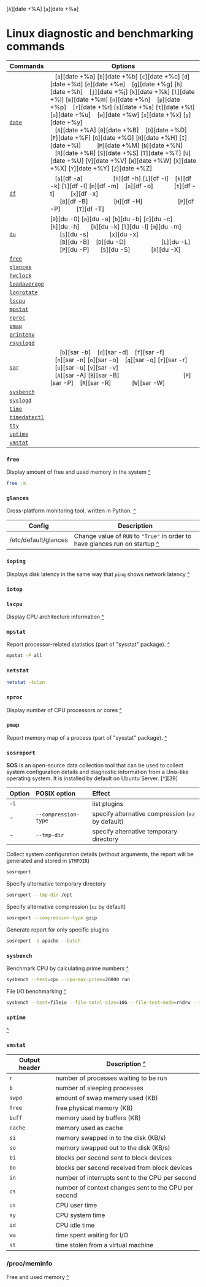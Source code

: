 [date]:                                              #date                                       '```&#10;$ date&#10;```&#10;Display the system clock&#10;Rothwell, William. _CompTIA Linux+ Portable Command Guide_.: 72'
[df]:                                                #df                                         '```&#10;$ df&#10;```&#10;Display usage of partitions and logical devices&#10;Rothwell, William. _CompTIA Linux+ Portable Command Guide_.: 49'
[du]:                                                #du                                         '```&#10;$ du&#10;```&#10;Display estimate disk space usage in a directory structure&#10;Rothwell, William. _CompTIA Linux+ Portable Command Guide_.: 49'
[free]:                                              #free                                       '```&#10;$ free&#10;```&#10;Display amount of free and used memory in the system&#10;Rothwell, William. _CompTIA Linux+ Portable Command Guide_.: 294'
[glances]:                                           #glances                                    '```&#10;$ glances&#10;```&#10;Cross-platform monitoring tool, written in Python&#10;'
[hwclock]:                                           #hwclock                                    '```&#10;$ hwclock&#10;```&#10;Access the BIOS clock&#10;Rothwell, William. _CompTIA Linux+ Portable Command Guide_.: 72'
[loadaverage]:                                       #loadaverage                                '```&#10;$ loadaverage&#10;```&#10;Display system load average (cf. `uptime`)&#10;Rothwell, William. _CompTIA Linux+ Portable Command Guide_.: 291'
[logrotate]:                                         #logrotate                                  '```&#10;$ logrotate&#10;```&#10;Utility designed to ensure the partition that holds log files has enough room to handle them by rotating log files, reducing the space they use, typically configured to run automatically as a cron job&#10;Rothwell, William. _CompTIA Linux+ Portable Command Guide_.: 250'
[lscpu]:                                             #lscpu                                      '```&#10;$ lscpu&#10;```&#10;Display CPU architecture information&#10;'
[mpstat]:                                            info.md#mpstat                                     '```&#10;$ mpstat&#10;```&#10;Utility for monitoring CPU performance&#10;Eckert, Jason. _Linux+ Guide to Linux Certification_. Course Technology, 2012: 635-637'
[nproc]:                                             #nproc                                      '```&#10;$ nproc&#10;```&#10;Display number of CPU processors or cores'
[pmap]:                                              #pmap                                       '```&#10;$ pmap&#10;```&#10;Report memory map of a process&#10;'
[printenv]:                                          #printenv                                   '```&#10;$ printenv&#10;```&#10;Display environment variables&#10;Rothwell, William. _CompTIA Linux+ Portable Command Guide_.: 331'
[rsyslogd]:                                          #rsyslogd                                   '```&#10;$ rsyslogd&#10;```&#10;Responsible for logging of application and system events&#10;Rothwell, William. _CompTIA Linux+ Portable Command Guide_.: 249'
[sar]:                                               #sar                                        '```&#10;$ sar&#10;```&#10;Displays the same information as `iostat`, but displayed as it occurs over time (typically at 10-minute intervals)&#10;Rothwell, William. _CompTIA Linux+ Portable Command Guide_.: 291'
[sysbench]:                                          #sysbench                                   '```&#10;$ sysbench&#10;```&#10;Multi-threaded benchmark tool for database systems'
[syslogd]:                                           #syslogd                                    '```&#10;$ syslogd&#10;```&#10;Responsible for logging of application and system events&#10;Rothwell, William. _CompTIA Linux+ Portable Command Guide_.: 249'
[time]:                                              #time                                       '```&#10;$ time&#10;```&#10;Determine how long it takes to run a command&#10;Rothwell, William. _CompTIA Linux+ Portable Command Guide_.: 302'
[timedatectl]:                                       #timedatectl                                '```&#10;$ timedatectl&#10;```&#10;Display system clock&#10;Rothwell, William. _CompTIA Linux+ Portable Command Guide_.: 71'
[tty]:                                               #tty                                        '```&#10;$ tty&#10;```&#10;Determine terminal device file for current session&#10;Rothwell, William. _CompTIA Linux+ Portable Command Guide_.: 121'
[uptime]:                                            #uptime                                     '```&#10;$ uptime&#10;```&#10;Show how long the system has been running&#10;Rothwell, William. _CompTIA Linux+ Portable Command Guide_.: 291'
[vmstat]:                                            #vmstat                                     '```&#10;$ vmstat&#10;```&#10;Provides more detail than `free`&#10;Rothwell, William. _CompTIA Linux+ Portable Command Guide_.: 293'

[`A`][date +%&#65;]
[`a`][date +%&#97;]

<!-- `date` metacharacters -->

<!-- `date` options -->

<!-- `df` options -->

<!-- `du` options -->

<!-- `sar` options -->

# Linux diagnostic and benchmarking commands
Commands                      | Options
---                           | ---
[`date`][date]                | <code>&nbsp;</code>  [`a`][date +%a]  [`b`][date +%b]  [`c`][date +%c]  [`d`][date +%d]  [`e`][date +%e]  <code>&nbsp;</code>  [`g`][date +%g]  [`h`][date +%h]  <code>&nbsp;</code>  [`j`][date +%j]  [`k`][date +%k]  [`l`][date +%l]  [`m`][date +%m]  [`n`][date +%n]  <code>&nbsp;</code>  [`p`][date +%p]  <code>&nbsp;</code>  [`r`][date +%r]  [`s`][date +%s]  [`t`][date +%t]  [`u`][date +%u]  <code>&nbsp;</code>  [`w`][date +%w]  [`x`][date +%x]  [`y`][date +%y]  <code>&nbsp;</code> <br><code>&nbsp;</code>  [`A`][date +%A]  [`B`][date +%B]  <code>&nbsp;</code>  [`D`][date +%D]  <code>&nbsp;</code>  [`F`][date +%F]  [`G`][date +%G]  [`H`][date +%H]  [`I`][date +%I]  <code>&nbsp;</code>  <code>&nbsp;</code>  <code>&nbsp;</code>  [`M`][date +%M]  [`N`][date +%N]  <code>&nbsp;</code>  <code>&nbsp;</code>  <code>&nbsp;</code>  [`R`][date +%R]  [`S`][date +%S]  [`T`][date +%T]  [`U`][date +%U]  [`V`][date +%V]  [`W`][date +%W]  [`X`][date +%X]  [`Y`][date +%Y]  [`Z`][date +%Z]
[`df`][df]                    | <code>&nbsp;</code>  [`a`][df -a]  <code>&nbsp;</code>  <code>&nbsp;</code>  <code>&nbsp;</code>  <code>&nbsp;</code>  <code>&nbsp;</code>  <code>&nbsp;</code>  [`h`][df -h]  [`i`][df -i]  <code>&nbsp;</code>  [`k`][df -k]  [`l`][df -l]  [`m`][df -m]  <code>&nbsp;</code>  [`o`][df -o]  <code>&nbsp;</code>  <code>&nbsp;</code>  <code>&nbsp;</code>  <code>&nbsp;</code>  [`t`][df -t]  <code>&nbsp;</code>  <code>&nbsp;</code>  <code>&nbsp;</code>  [`x`][df -x]  <code>&nbsp;</code>  <code>&nbsp;</code> <br><code>&nbsp;</code>  <code>&nbsp;</code>  [`B`][df -B]  <code>&nbsp;</code>  <code>&nbsp;</code>  <code>&nbsp;</code>  <code>&nbsp;</code>  <code>&nbsp;</code>  [`H`][df -H]  <code>&nbsp;</code>  <code>&nbsp;</code>  <code>&nbsp;</code>  <code>&nbsp;</code>  <code>&nbsp;</code>  <code>&nbsp;</code>  <code>&nbsp;</code>  [`P`][df -P]  <code>&nbsp;</code>  <code>&nbsp;</code>  <code>&nbsp;</code>  [`T`][df -T]  <code>&nbsp;</code>  <code>&nbsp;</code>  <code>&nbsp;</code>  <code>&nbsp;</code>  <code>&nbsp;</code>  <code>&nbsp;</code>
[`du`][du]                    | [`0`][du -0]  [`a`][du -a]  [`b`][du -b]  [`c`][du -c]  <code>&nbsp;</code>  <code>&nbsp;</code>  <code>&nbsp;</code>  <code>&nbsp;</code>  [`h`][du -h]  <code>&nbsp;</code>  <code>&nbsp;</code>  [`k`][du -k]  [`l`][du -l]  [`m`][du -m]  <code>&nbsp;</code>  <code>&nbsp;</code>  <code>&nbsp;</code>  <code>&nbsp;</code>  <code>&nbsp;</code>  [`s`][du -s]  <code>&nbsp;</code>  <code>&nbsp;</code>  <code>&nbsp;</code>  <code>&nbsp;</code>  [`x`][du -x]  <code>&nbsp;</code>  <code>&nbsp;</code> <br><code>&nbsp;</code>  <code>&nbsp;</code>  [`B`][du -B]  <code>&nbsp;</code>  [`D`][du -D]  <code>&nbsp;</code>  <code>&nbsp;</code>  <code>&nbsp;</code>  <code>&nbsp;</code>  <code>&nbsp;</code>  <code>&nbsp;</code>  <code>&nbsp;</code>  [`L`][du -L]  <code>&nbsp;</code>  <code>&nbsp;</code>  <code>&nbsp;</code>  [`P`][du -P]  <code>&nbsp;</code>  <code>&nbsp;</code>  [`S`][du -S]  <code>&nbsp;</code>  <code>&nbsp;</code>  <code>&nbsp;</code>  <code>&nbsp;</code>  [`X`][du -X]  <code>&nbsp;</code>  <code>&nbsp;</code>
[`free`][free]                | 
[`glances`][glances]          | 
[`hwclock`][hwclock]          | 
[`loadaverage`][loadaverage]  | 
[`logrotate`][logrotate]      | 
[`lscpu`][lscpu]              | 
[`mpstat`][mpstat]            | 
[`nproc`][nproc]              | 
[`pmap`][pmap]                | 
[`printenv`][printenv]        | 
[`rsyslogd`][rsyslogd]        | 
[`sar`][sar]                  | <code>&nbsp;</code>  <code>&nbsp;</code>  [`b`][sar -b]  <code>&nbsp;</code>  [`d`][sar -d]  <code>&nbsp;</code>  [`f`][sar -f]  <code>&nbsp;</code>  <code>&nbsp;</code>  <code>&nbsp;</code>  <code>&nbsp;</code>  <code>&nbsp;</code>  <code>&nbsp;</code>  <code>&nbsp;</code>  [`n`][sar -n]  [`o`][sar -o]  <code>&nbsp;</code>  [`q`][sar -q]  [`r`][sar -r]  <code>&nbsp;</code>  <code>&nbsp;</code>  [`u`][sar -u]  [`v`][sar -v]  <code>&nbsp;</code>  <code>&nbsp;</code>  <code>&nbsp;</code>  <code>&nbsp;</code> <br><code>&nbsp;</code>  [`A`][sar -A]  [`B`][sar -B]  <code>&nbsp;</code>  <code>&nbsp;</code>  <code>&nbsp;</code>  <code>&nbsp;</code>  <code>&nbsp;</code>  <code>&nbsp;</code>  <code>&nbsp;</code>  <code>&nbsp;</code>  <code>&nbsp;</code>  <code>&nbsp;</code>  <code>&nbsp;</code>  <code>&nbsp;</code>  <code>&nbsp;</code>  [`P`][sar -P]  <code>&nbsp;</code>  [`R`][sar -R]  <code>&nbsp;</code>  <code>&nbsp;</code>  <code>&nbsp;</code>  <code>&nbsp;</code>  [`W`][sar -W]  <code>&nbsp;</code>  <code>&nbsp;</code>  <code>&nbsp;</code>
[`sysbench`][sysbench]        | 
[`syslogd`][syslogd]          | 
[`time`][time]                | 
[`timedatectl`][timedatectl]  | 
[`tty`][tty]                  | 
[`uptime`][uptime]            | 
[`vmstat`][vmstat]            | 

### `free`
Display amount of free and used memory in the system [^][L5PMT-memory]
```sh
free -m
```
### `glances`
Cross-platform monitoring tool, written in Python. [^][L5PMT-glances]

Config                | Description
---                   | ---
/etc/default/glances  | Change value of `RUN` to `"True"` in order to have glances run on startup [^][L5PMT-glances]
### `ioping`
Displays disk latency in the same way that `ping` shows network latency [^][L5PMT-disk]
### `iotop`
### `lscpu`
Display CPU architecture information [^][L5PMT-cpu]
### `mpstat`
Report processor-related statistics (part of "sysstat" package). [^][L5PMT-network]
```sh
mpstat -P all
```
### `netstat`
```sh
netstat -tulpn
```
### `nproc`
Display number of CPU processors or cores [^][L5PMT-cpu]
### `pmap`
Report memory map of a process (part of "sysstat" package). [^][L5PMT-network]

### `sosreport`
**SOS** is an open-source data collection tool that can be used to collect system configuration details and diagnostic information from a Unix-like operating system. It is installed by default on Ubuntu Server. [^][39]

Option  | POSIX option            | Effect
:---    | :---                    | :---
`-l`    |                         | list plugins
\-      | `--compression-type`    | specify alternative compression (`xz` by default)
\-      | `--tmp-dir`             | specify alternative temporary directory

Collect system configuration details (without arguments, the report will be generated and stored in `$TMPDIR`)
```sh
sosreport
```
Specify alternative temporary directory
```sh
sosreport --tmp-dir /opt
```
Specify alternative compression (`xz` by default)
```sh
sosreport --compression-type gzip
```
Generate report for only specific plugins
```sh
sosreport -o apache --batch
```
### `sysbench`
Benchmark CPU by calculating prime numbers [^][https://youtu.be/KkMWXVx-Ul8]
```sh
sysbench --test=cpu --cpu-max-prime=20000 run
```
File I/O benchmarking [^][https://youtu.be/KkMWXVx-Ul8]
```sh
sysbench --test=fileio --file-total-size=10G --file-test-mode=rndrw --init-rng=on --max-time=300 --max-requests=0 run
```
### `uptime`
[^][L5PMT-cpu]
### `vmstat`

Output header | Description [^][Eckert]
---           | ---
`r`           | number of processes waiting to be run
`b`           | number of sleeping processes
`swpd`        | amount of swap memory used (KB)
`free`        | free physical memory (KB)
`buff`        | memory used by buffers (KB)
`cache`       | memory used as cache
`si`          | memory swapped in to the disk (KB/s)
`so`          | memory swapped out to the disk (KB/s)
`bi`          | blocks per second sent to block devices
`bo`          | blocks per second received from block devices
`in`          | number of interrupts sent to the CPU per second
`cs`          | number of context changes sent to the CPU per second
`us`          | CPU user time
`sy`          | CPU system time
`id`          | CPU idle time
`wa`          | time spent waiting for I/O
`st`          | time stolen from a virtual machine
### /proc/meminfo
Free and used memory [^][L5PMT-memory]
## 
[Eckert]: # "Eckert, Jason. _Linux+ Guide to Linux Certification_. Course Technology, 2012."
[L5PMT-glances]: https://subscription.packtpub.com/video/programming/9781838559250/p1/video1_3/glances-tool 'Linux 5 Performance Monitoring and Tuning: "Glances Tool"'
[L5PMT-cpu]: https://subscription.packtpub.com/video/programming/9781838559250/p1/video1_2/cpu-run-queue-and-load-average 'Linux 5 Performance Monitoring and Tuning: "CPU - Run Queue and Load Average"'
[L5PMT-memory]: https://subscription.packtpub.com/video/programming/9781838559250/p1/video1_4/memory-and-swap-management-on-linux 'Linux 5 Performance Monitoring and Tuning: "Memory and Swap Management on Linux"'
[L5PMT-disk]: https://subscription.packtpub.com/video/programming/9781838559250/p1/video1_5/disk-io-operations-on-linux 'Linux 5 Performance Monitoring and Tuning: "Disk IO Operations on Linux"'
[L5PMT-network]: https://subscription.packtpub.com/video/programming/9781838559250/p1/video1_6/monitoring-and-understanding-network 'Linux 5 Performance Monitoring and Tuning: "Monitoring and Understanding Network"'
[L5PMT-subsystem]: https://subscription.packtpub.com/video/programming/9781838559250/p2/video2_1/subsystem-analysis-with-vmstat 'Linux 5 Performance Monitoring and Tuning: "Subsystem Analysis with vmstat"'
[https://youtu.be/KkMWXVx-Ul8]: https://youtu.be/KkMWXVx-Ul8 "YouTube: How to Benchmark your Linux system, Hak5 1502.1"
